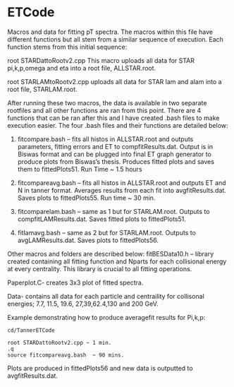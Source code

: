 # ETCode
Macros and data for fitting pT spectra. 
The macros within this file have different functions but all stem from a similar sequence of execution. Each function stems from this initial sequence:

root STARDattoRootv2.cpp
	This macro uploads all data for STAR pi,k,p,omega and eta into 		a root file, ALLSTAR.root. 

root STARLAMtoRootv2.cpp
	uploads all data for STAR lam and alam into a root file, 	STARLAM.root. 

After running these two macros, the data is available in two separate rootfiles and all other functions are ran from this point. There are 4 functions that can be ran after this and I have created .bash files to make execution easier. The four .bash files and their functions are detailed below:

1. fitcompare.bash – fits all histos in ALLSTAR.root and outputs parameters, fitting errors and ET to compfitResults.dat. Output is in Biswas format and can be plugged into final ET graph generator to produce plots from Biswas’s thesis. Produces fitted plots and saves them to fittedPlots51. Run Time ~ 1.5 hours

2. fitcompareavg.bash – fits all histos in ALLSTAR.root and outputs ET and N in tanner format. Averages results from each fit into avgfitResults.dat. Saves plots to fittedPlots55. Run time ~ 30 min.

3. fitcomparelam.bash – same as 1 but for STARLAM.root. Outputs to compfitLAMResults.dat. Saves fitted plots to fittedPlots51.

4. fitlamavg.bash – same as 2 but for STARLAM.root. Outputs to avgLAMResults.dat. Saves plots to fittedPlots56. 

Other macros and folders are described below:
fitBESData10.h – library created containing all fitting function and Nparts for each collisional energy at every centrality. This library is crucial to all fitting operations.
 
Paperplot.C- creates 3x3 plot of fitted spectra. 

Data- contains all data for each particle and centraility for collisonal energies; 7.7, 11.5, 19.6, 27,39,62.4,130 and 200 GeV. 


Example demonstrating how to produce averagefit results for Pi,k,p:

	cd/TannerETCode

	root STARDattoRootv2.cpp ~ 1 min.
	.q 
	source fitcompareavg.bash  ~ 90 mins. 

Plots are produced in fittedPlots56 and new data is outputted to avgfitResults.dat.
